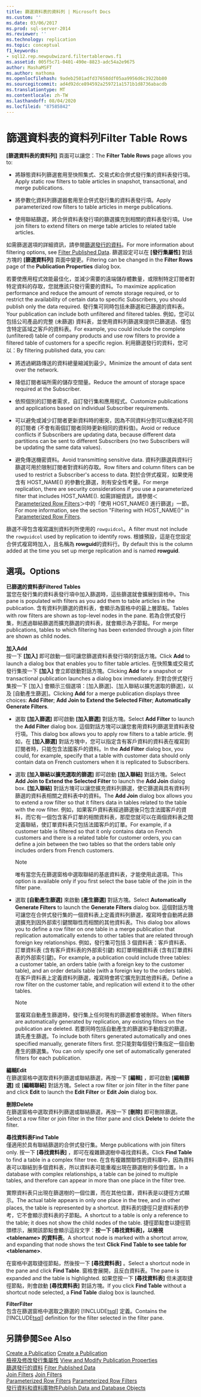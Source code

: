 ```yaml
---
title: 篩選資料表的資料列 | Microsoft Docs
ms.custom: ''
ms.date: 03/06/2017
ms.prod: sql-server-2014
ms.reviewer: ''
ms.technology: replication
ms.topic: conceptual
f1_keywords:
- sql12.rep.newpubwizard.filtertablerows.f1
ms.assetid: 005f5c71-0401-490e-8823-adc54a2e9675
author: MashaMSFT
ms.author: mathoma
ms.openlocfilehash: 9adeb2501adfd37658ddf05aa9956d6c3922bb80
ms.sourcegitcommit: ad4d92dce894592a259721a1571b1d8736abacdb
ms.translationtype: MT
ms.contentlocale: zh-TW
ms.lasthandoff: 08/04/2020
ms.locfileid: "87585842"
---
```

# <a name="filter-table-rows"></a><span data-ttu-id="15ebb-102">篩選資料表的資料列</span><span class="sxs-lookup"><span data-stu-id="15ebb-102">Filter Table Rows</span></span>
  <span data-ttu-id="15ebb-103">**[篩選資料表的資料列]** 頁面可以讓您：</span><span class="sxs-lookup"><span data-stu-id="15ebb-103">The **Filter Table Rows** page allows you to:</span></span>  
  
-   <span data-ttu-id="15ebb-104">將靜態資料列篩選套用至快照集式、交易式和合併式發行集的資料表發行項。</span><span class="sxs-lookup"><span data-stu-id="15ebb-104">Apply static row filters to table articles in snapshot, transactional, and merge publications.</span></span>  
  
-   <span data-ttu-id="15ebb-105">將參數化資料列篩選器套用至合併式發行集的資料表發行項。</span><span class="sxs-lookup"><span data-stu-id="15ebb-105">Apply parameterized row filters to table articles in merge publications.</span></span>  
  
-   <span data-ttu-id="15ebb-106">使用聯結篩選，將合併資料表發行項的篩選擴充到相關的資料表發行項。</span><span class="sxs-lookup"><span data-stu-id="15ebb-106">Use join filters to extend filters on merge table articles to related table articles.</span></span>  
  
 <span data-ttu-id="15ebb-107">如需篩選選項的詳細資訊，請參閱[篩選發行的資料](publish/filter-published-data.md)。</span><span class="sxs-lookup"><span data-stu-id="15ebb-107">For more information about filtering options, see [Filter Published Data](publish/filter-published-data.md).</span></span> <span data-ttu-id="15ebb-108">篩選設定可以在 **[發行集屬性]** 對話方塊的 **[篩選資料列]** 頁面中變更。</span><span class="sxs-lookup"><span data-stu-id="15ebb-108">Filtering can be changed in the **Filter Rows** page of the **Publication Properties** dialog box.</span></span>  
  
 <span data-ttu-id="15ebb-109">若要使應用程式效能最佳化，並減少需要的遠端儲存體數量，或限制特定訂閱者對特定資料的存取，您就應該只發行需要的資料。</span><span class="sxs-lookup"><span data-stu-id="15ebb-109">To maximize application performance and reduce the amount of remote storage required, or to restrict the availability of certain data to specific Subscribers, you should publish only the data required.</span></span> <span data-ttu-id="15ebb-110">發行集可同時包括未篩選和已篩選的資料表。</span><span class="sxs-lookup"><span data-stu-id="15ebb-110">Your publication can include both unfiltered and filtered tables.</span></span> <span data-ttu-id="15ebb-111">例如，您可以包括公司產品的完整 (未篩選) 資料表，並使用資料列篩選來提供已篩選過、僅包含特定區域之客戶的資料表。</span><span class="sxs-lookup"><span data-stu-id="15ebb-111">For example, you could include the complete (unfiltered) table of company products and use row filters to provide a filtered table of customers for a specific region.</span></span> <span data-ttu-id="15ebb-112">利用篩選發行的資料，您可以：</span><span class="sxs-lookup"><span data-stu-id="15ebb-112">By filtering published data, you can:</span></span>  
  
-   <span data-ttu-id="15ebb-113">將透過網路傳送的資料總量縮減到最少。</span><span class="sxs-lookup"><span data-stu-id="15ebb-113">Minimize the amount of data sent over the network.</span></span>  
  
-   <span data-ttu-id="15ebb-114">降低訂閱者端所需的儲存空間量。</span><span class="sxs-lookup"><span data-stu-id="15ebb-114">Reduce the amount of storage space required at the Subscriber.</span></span>  
  
-   <span data-ttu-id="15ebb-115">依照個別的訂閱者需求，自訂發行集和應用程式。</span><span class="sxs-lookup"><span data-stu-id="15ebb-115">Customize publications and applications based on individual Subscriber requirements.</span></span>  
  
-   <span data-ttu-id="15ebb-116">可以避免或減少訂閱者更新資料時的衝突，因為不同資料分割可以傳送給不同的訂閱者 (不會有兩個訂閱者同時更新相同的資料值)。</span><span class="sxs-lookup"><span data-stu-id="15ebb-116">Avoid or reduce conflicts if Subscribers are updating data, because different data partitions can be sent to different Subscribers (no two Subscribers will be updating the same data values).</span></span>  
  
-   <span data-ttu-id="15ebb-117">避免傳送機密資料。</span><span class="sxs-lookup"><span data-stu-id="15ebb-117">Avoid transmitting sensitive data.</span></span> <span data-ttu-id="15ebb-118">資料列篩選與資料行篩選可用於限制訂閱者對資料的存取。</span><span class="sxs-lookup"><span data-stu-id="15ebb-118">Row filters and column filters can be used to restrict a Subscriber's access to data.</span></span> <span data-ttu-id="15ebb-119">對於合併式複寫，如果使用含有 HOST_NAME() 的參數化篩選，則有安全性考量。</span><span class="sxs-lookup"><span data-stu-id="15ebb-119">For merge replication, there are security considerations if you use a parameterized filter that includes HOST_NAME().</span></span> <span data-ttu-id="15ebb-120">如需詳細資訊，請參閱＜ [Parameterized Row Filters](merge/parameterized-filters-parameterized-row-filters.md)＞中的「使用 HOST_NAME() 進行篩選」一節。</span><span class="sxs-lookup"><span data-stu-id="15ebb-120">For more information, see the section "Filtering with HOST_NAME()" in [Parameterized Row Filters](merge/parameterized-filters-parameterized-row-filters.md).</span></span>  
  
 <span data-ttu-id="15ebb-121">篩選不得包含複寫識別資料列所使用的 `rowguidcol`。</span><span class="sxs-lookup"><span data-stu-id="15ebb-121">A filter must not include the `rowguidcol` used by replication to identify rows.</span></span> <span data-ttu-id="15ebb-122">根據預設，這是在您設定合併式複寫時加入，且名稱為 **rowguid**的資料行。</span><span class="sxs-lookup"><span data-stu-id="15ebb-122">By default this is the column added at the time you set up merge replication and is named **rowguid**.</span></span>  
  
## <a name="options"></a><span data-ttu-id="15ebb-123">選項。</span><span class="sxs-lookup"><span data-stu-id="15ebb-123">Options</span></span>  
 <span data-ttu-id="15ebb-124">**已篩選的資料表**</span><span class="sxs-lookup"><span data-stu-id="15ebb-124">**Filtered Tables**</span></span>  
 <span data-ttu-id="15ebb-125">當您在發行集的資料表發行項中加入篩選時，這些篩選就會擴展到窗格中。</span><span class="sxs-lookup"><span data-stu-id="15ebb-125">This pane is populated with filters as you add them to table articles in the publication.</span></span> <span data-ttu-id="15ebb-126">含有資料列篩選的資料表，會顯示為窗格中的最上層節點。</span><span class="sxs-lookup"><span data-stu-id="15ebb-126">Tables with row filters are shown as top-level nodes in the pane.</span></span> <span data-ttu-id="15ebb-127">若為合併式發行集，則透過聯結篩選而擴充篩選的資料表，就會顯示為子節點。</span><span class="sxs-lookup"><span data-stu-id="15ebb-127">For merge publications, tables to which filtering has been extended through a join filter are shown as child nodes.</span></span>  
  
 <span data-ttu-id="15ebb-128">**加入**</span><span class="sxs-lookup"><span data-stu-id="15ebb-128">**Add**</span></span>  
 <span data-ttu-id="15ebb-129">按一下 **[加入]** 即可啟動一個可讓您篩選資料表發行項的對話方塊。</span><span class="sxs-lookup"><span data-stu-id="15ebb-129">Click **Add** to launch a dialog box that enables you to filter table articles.</span></span> <span data-ttu-id="15ebb-130">在快照集或交易式發行集按一下 **[加入]** 會立即啟動對話方塊。</span><span class="sxs-lookup"><span data-stu-id="15ebb-130">Clicking **Add** for a snapshot or transactional publication launches a dialog box immediately.</span></span> <span data-ttu-id="15ebb-131">針對合併式發行集按一下 [加入] 會顯示三個選項：[加入篩選]、[加入聯結以擴充選取的篩選]，以及 [自動產生篩選]。</span><span class="sxs-lookup"><span data-stu-id="15ebb-131">Clicking **Add** for a merge publication displays three choices: **Add Filter**; **Add Join to Extend the Selected Filter**; **Automatically Generate Filters**.</span></span>  
  
-   <span data-ttu-id="15ebb-132">選取 **[加入篩選]** 即可啟動 **[加入篩選]** 對話方塊。</span><span class="sxs-lookup"><span data-stu-id="15ebb-132">Select **Add Filter** to launch the **Add Filter** dialog box.</span></span> <span data-ttu-id="15ebb-133">這個對話方塊可以讓您套用資料列篩選至資料表發行項。</span><span class="sxs-lookup"><span data-stu-id="15ebb-133">This dialog box allows you to apply row filters to a table article.</span></span> <span data-ttu-id="15ebb-134">例如，在 **[加入篩選]** 對話方塊中，您可以指定含有客戶資料的資料表在複寫到訂閱者時，只能包含法國客戶的資料。</span><span class="sxs-lookup"><span data-stu-id="15ebb-134">In the **Add Filter** dialog box, you could, for example, specify that a table with customer data should only contain data on French customers when it is replicated to Subscribers.</span></span>  
  
-   <span data-ttu-id="15ebb-135">選取 **[加入聯結以擴充選取的篩選]** 即可啟動 **[加入聯結]** 對話方塊。</span><span class="sxs-lookup"><span data-stu-id="15ebb-135">Select **Add Join to Extend the Selected Filter** to launch the **Add Join** dialog box.</span></span> <span data-ttu-id="15ebb-136">**[加入聯結]** 對話方塊可以讓您擴充資料列篩選，使它篩選與具有資料列篩選的資料表相關之資料表中的資料。</span><span class="sxs-lookup"><span data-stu-id="15ebb-136">The **Add Join** dialog box allows you to extend a row filter so that it filters data in tables related to the table with the row filter.</span></span> <span data-ttu-id="15ebb-137">例如，如果客戶資料表經過篩選後只包含法國客戶的資料，而它有一個包含客戶訂單的相關資料表，那麼您就可以在兩個資料表之間定義聯結，使訂單資料表只包括法國客戶的訂單。</span><span class="sxs-lookup"><span data-stu-id="15ebb-137">For example, if a customer table is filtered so that it only contains data on French customers and there is a related table for customer orders, you can define a join between the two tables so that the orders table only includes orders from French customers.</span></span>  
  
    > [!NOTE]  
    >  <span data-ttu-id="15ebb-138">唯有當您先在篩選窗格中選取聯結的基底資料表，才能使用此選項。</span><span class="sxs-lookup"><span data-stu-id="15ebb-138">This option is available only if you first select the base table of the join in the filter pane.</span></span>  
  
-   <span data-ttu-id="15ebb-139">選取 **[自動產生篩選]** 來啟動 **[產生篩選]** 對話方塊。</span><span class="sxs-lookup"><span data-stu-id="15ebb-139">Select **Automatically Generate Filters** to launch the **Generate Filters** dialog box.</span></span> <span data-ttu-id="15ebb-140">這個對話方塊可讓您在合併式發行集的一個資料表上定義資料列篩選，複寫時會自動將此篩選擴充到因外部索引鍵關聯性而相關的其他資料表。</span><span class="sxs-lookup"><span data-stu-id="15ebb-140">This dialog box allows you to define a row filter on one table in a merge publication that replication automatically extends to other tables that are related through foreign key relationships.</span></span> <span data-ttu-id="15ebb-141">例如，發行集可包括 3 個資料表：客戶資料表、訂單資料表 (含有客戶資料表的外部索引鍵) 和訂單明細資料表 (含有訂單資料表的外部索引鍵)。</span><span class="sxs-lookup"><span data-stu-id="15ebb-141">For example, a publication could include three tables: a customer table, an orders table (with a foreign key to the customer table), and an order details table (with a foreign key to the orders table).</span></span> <span data-ttu-id="15ebb-142">在客戶資料表上定義資料列篩選，複寫時會將它擴充到其他資料表。</span><span class="sxs-lookup"><span data-stu-id="15ebb-142">Define a row filter on the customer table, and replication will extend it to the other tables.</span></span>  
  
    > [!NOTE]  
    >  <span data-ttu-id="15ebb-143">當複寫自動產生篩選時，發行集上任何現有的篩選都會被刪除。</span><span class="sxs-lookup"><span data-stu-id="15ebb-143">When filters are automatically generated by replication, any existing filters on the publication are deleted.</span></span> <span data-ttu-id="15ebb-144">若要同時包括自動產生的篩選和手動指定的篩選，請先產生篩選。</span><span class="sxs-lookup"><span data-stu-id="15ebb-144">To include both filters generated automatically and ones specified manually, generate filters first.</span></span> <span data-ttu-id="15ebb-145">您只能對每個發行集指定一個自動產生的篩選集。</span><span class="sxs-lookup"><span data-stu-id="15ebb-145">You can only specify one set of automatically generated filters for each publication.</span></span>  
  
 <span data-ttu-id="15ebb-146">**編輯**</span><span class="sxs-lookup"><span data-stu-id="15ebb-146">**Edit**</span></span>  
 <span data-ttu-id="15ebb-147">在篩選窗格中選取資料列篩選或聯結篩選，再按一下 **[編輯]** ，即可啟動 **[編輯篩選]** 或 **[編輯聯結]** 對話方塊。</span><span class="sxs-lookup"><span data-stu-id="15ebb-147">Select a row filter or join filter in the filter pane and click **Edit** to launch the **Edit Filter** or **Edit Join** dialog box.</span></span>  
  
 <span data-ttu-id="15ebb-148">**刪除**</span><span class="sxs-lookup"><span data-stu-id="15ebb-148">**Delete**</span></span>  
 <span data-ttu-id="15ebb-149">在篩選窗格中選取資料列篩選或聯結篩選，再按一下 **[刪除]** 即可刪除篩選。</span><span class="sxs-lookup"><span data-stu-id="15ebb-149">Select a row filter or join filter in the filter pane and click **Delete** to delete the filter.</span></span>  
  
 <span data-ttu-id="15ebb-150">**尋找資料表**</span><span class="sxs-lookup"><span data-stu-id="15ebb-150">**Find Table**</span></span>  
 <span data-ttu-id="15ebb-151">僅適用於具有聯結篩選的合併式發行集。</span><span class="sxs-lookup"><span data-stu-id="15ebb-151">Merge publications with join filters only.</span></span> <span data-ttu-id="15ebb-152">按一下 **[尋找資料表]** ，即可在複雜篩選樹中尋找資料表。</span><span class="sxs-lookup"><span data-stu-id="15ebb-152">Click **Find Table** to find a table in a complex filter tree.</span></span> <span data-ttu-id="15ebb-153">在含有複雜關聯性的資料庫中，因為資料表可以聯結到多個資料表，所以資料表可能重複出現在篩選樹的多個位置。</span><span class="sxs-lookup"><span data-stu-id="15ebb-153">In a database with complex relationships, a table can be joined to multiple tables, and therefore can appear in more than one place in the filter tree.</span></span>  
  
 <span data-ttu-id="15ebb-154">實際資料表只出現在篩選樹的一個位置，而在其他位置，資料表是以捷徑方式顯示。</span><span class="sxs-lookup"><span data-stu-id="15ebb-154">The actual table appears in only one place in the tree, and in other places, the table is represented by a shortcut.</span></span> <span data-ttu-id="15ebb-155">資料表的捷徑只是資料表的參考，它不會顯示資料表的子節點。</span><span class="sxs-lookup"><span data-stu-id="15ebb-155">A shortcut to a table is only a reference to the table; it does not show the child nodes of the table.</span></span> <span data-ttu-id="15ebb-156">捷徑節點會以捷徑箭頭標示，展開該節點會顯示這段文字：**按一下 [尋找資料表]，以檢視 \<tablename> 的資料表**。</span><span class="sxs-lookup"><span data-stu-id="15ebb-156">A shortcut node is marked with a shortcut arrow, and expanding that node shows the text **Click Find Table to see table for \<tablename>**.</span></span>  
  
 <span data-ttu-id="15ebb-157">在窗格中選取捷徑節點，然後按一下 **[尋找資料表]** 。</span><span class="sxs-lookup"><span data-stu-id="15ebb-157">Select a shortcut node in the pane and click **Find Table**.</span></span> <span data-ttu-id="15ebb-158">窗格會展開，且反白資料表。</span><span class="sxs-lookup"><span data-stu-id="15ebb-158">The pane is expanded and the table is highlighted.</span></span> <span data-ttu-id="15ebb-159">如果您按一下 **[尋找資料表]** 但未選取捷徑節點，則會啟動 **[尋找資料表]** 對話方塊。</span><span class="sxs-lookup"><span data-stu-id="15ebb-159">If you click **Find Table** without a shortcut node selected, a **Find Table** dialog box is launched.</span></span>  
  
 <span data-ttu-id="15ebb-160">**Filter**</span><span class="sxs-lookup"><span data-stu-id="15ebb-160">**Filter**</span></span>  
 <span data-ttu-id="15ebb-161">包含在篩選窗格中選取之篩選的 [!INCLUDE[tsql](../../includes/tsql-md.md)] 定義。</span><span class="sxs-lookup"><span data-stu-id="15ebb-161">Contains the [!INCLUDE[tsql](../../includes/tsql-md.md)] definition for the filter selected in the filter pane.</span></span>  
  
## <a name="see-also"></a><span data-ttu-id="15ebb-162">另請參閱</span><span class="sxs-lookup"><span data-stu-id="15ebb-162">See Also</span></span>  
 <span data-ttu-id="15ebb-163">[Create a Publication](publish/create-a-publication.md) </span><span class="sxs-lookup"><span data-stu-id="15ebb-163">[Create a Publication](publish/create-a-publication.md) </span></span>  
 <span data-ttu-id="15ebb-164">[檢視及修改發行集屬性](publish/view-and-modify-publication-properties.md) </span><span class="sxs-lookup"><span data-stu-id="15ebb-164">[View and Modify Publication Properties](publish/view-and-modify-publication-properties.md) </span></span>  
 <span data-ttu-id="15ebb-165">[篩選發行的資料](publish/filter-published-data.md) </span><span class="sxs-lookup"><span data-stu-id="15ebb-165">[Filter Published Data](publish/filter-published-data.md) </span></span>  
 <span data-ttu-id="15ebb-166">[Join Filters](merge/join-filters.md) </span><span class="sxs-lookup"><span data-stu-id="15ebb-166">[Join Filters](merge/join-filters.md) </span></span>  
 <span data-ttu-id="15ebb-167">[Parameterized Row Filters](merge/parameterized-filters-parameterized-row-filters.md) </span><span class="sxs-lookup"><span data-stu-id="15ebb-167">[Parameterized Row Filters](merge/parameterized-filters-parameterized-row-filters.md) </span></span>  
 [<span data-ttu-id="15ebb-168">發行資料和資料庫物件</span><span class="sxs-lookup"><span data-stu-id="15ebb-168">Publish Data and Database Objects</span></span>](publish/publish-data-and-database-objects.md)  
  
  

